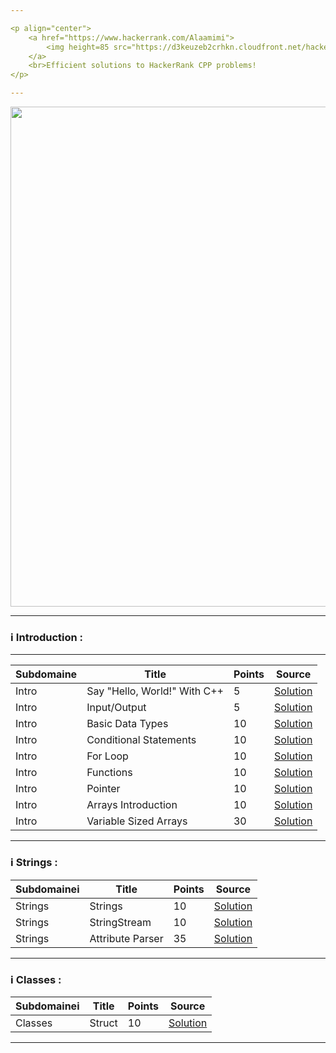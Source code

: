 ```yaml
---

<p align="center">
    <a href="https://www.hackerrank.com/Alaamimi">
        <img height=85 src="https://d3keuzeb2crhkn.cloudfront.net/hackerrank/assets/styleguide/logo_wordmark-f5c5eb61ab0a154c3ed9eda24d0b9e31.svg">
    </a>
    <br>Efficient solutions to HackerRank CPP problems!
</p>

---
```


</p>
<p align ="center">
<img src="https://animated-gif-creator.com/images/01/humor-java-vs-c-el-bruno_57.gif" width="800">
<p/>

---

### :information_source: Introduction :

---

| Subdomaine| Title | Points | Source |
|--- |--- |--- |--- |
| Intro | Say "Hello, World!" With C++ | 5 | [Solution](https://github.com/alaamimi/Cpp_HackerRank/blob/master/Hello_World/Hello_World.cpp)|
| Intro | Input/Output | 5 | [Solution](https://github.com/alaamimi/Cpp_HackerRank/blob/master/Input_Output/input_output.cpp)|
| Intro | Basic Data Types | 10 | [Solution](https://github.com/alaamimi/Cpp_HackerRank/blob/master/Basic_Data_Types/basic_data_types.cpp) |
| Intro | Conditional Statements| 10 | [Solution](https://github.com/alaamimi/Cpp_HackerRank/blob/master/Conditional_Statements/conditional_statements.cpp) |
| Intro | For Loop | 10 | [Solution](https://github.com/alaamimi/Cpp_HackerRank/blob/master/Loops/loops.cpp)|
| Intro | Functions | 10 | [Solution](https://github.com/alaamimi/Cpp_HackerRank/blob/master/Functions/functions.cpp) |
| Intro | Pointer | 10 | [Solution](https://github.com/alaamimi/Cpp_HackerRank/blob/master/Pointers/pointers.cpp) |
| Intro | Arrays Introduction | 10 | [Solution](https://github.com/alaamimi/Cpp_HackerRank/blob/master/Arrays/arrays.cpp) |
| Intro | Variable Sized Arrays | 30 | [Solution](https://github.com/alaamimi/Cpp_HackerRank/blob/master/Variable_Sized_Array/variable_sized_arrays.cpp) |

---

### :information_source: Strings :

| Subdomainei | Title | Points | Source |
|--- |--- |--- |--- |
| Strings | Strings | 10 | [Solution](https://github.com/alaamimi/Cpp_HackerRank/blob/master/Strings/strings.cpp) |
| Strings | StringStream | 10 | [Solution](https://github.com/alaamimi/Cpp_HackerRank/blob/master/String_streams/string_streams.cpp) |
| Strings | Attribute Parser | 35 | [Solution](https://github.com/alaamimi/Cpp_HackerRank/blob/master/Attribute_Parser/attribute_parser.cpp) |

--- 

### :information_source: Classes :

| Subdomainei | Title | Points | Source |
|--- |--- |--- |--- |
| Classes | Struct | 10 | [Solution](https://github.com/alaamimi/Cpp_HackerRank/blob/master/Struct/struct.cpp) |

---